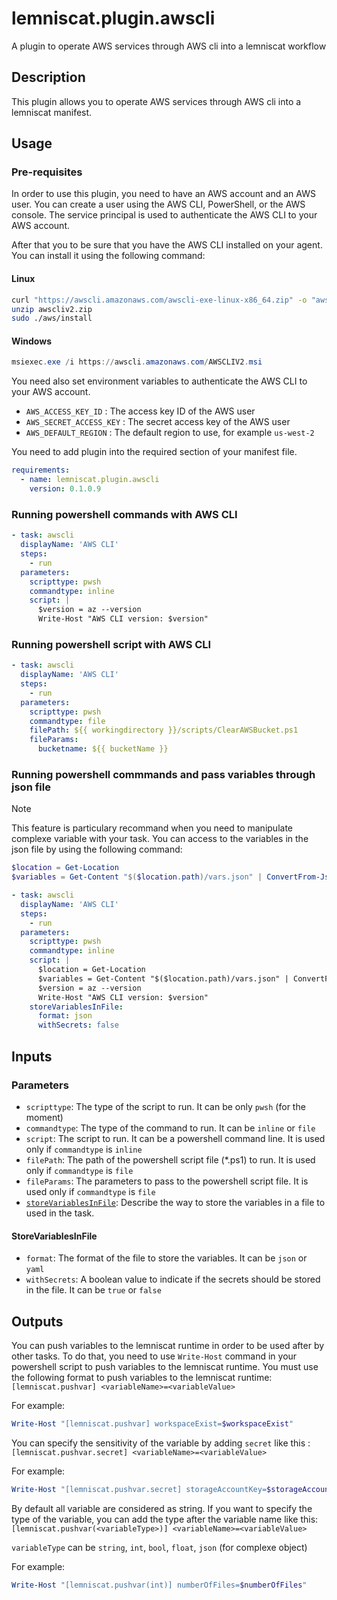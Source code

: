 # lemniscat.plugin.awscli
A plugin to operate AWS services through AWS cli into a lemniscat workflow

## Description
This plugin allows you to operate AWS services through AWS cli into a lemniscat manifest.

## Usage
### Pre-requisites
In order to use this plugin, you need to have an AWS account and an AWS user. You can create a user using the AWS CLI, PowerShell, or the AWS console. The service principal is used to authenticate the AWS CLI to your AWS account.

After that you to be sure that you have the AWS CLI installed on your agent. You can install it using the following command:

#### Linux
```bash
curl "https://awscli.amazonaws.com/awscli-exe-linux-x86_64.zip" -o "awscliv2.zip"
unzip awscliv2.zip
sudo ./aws/install
```

#### Windows
```powershell
msiexec.exe /i https://awscli.amazonaws.com/AWSCLIV2.msi
```

You need also set environment variables to authenticate the AWS CLI to your AWS account.
- `AWS_ACCESS_KEY_ID` : The access key ID of the AWS user
- `AWS_SECRET_ACCESS_KEY` : The secret access key of the AWS user
- `AWS_DEFAULT_REGION` : The default region to use, for example `us-west-2`

You need to add plugin into the required section of your manifest file.
```yaml
requirements:
  - name: lemniscat.plugin.awscli
    version: 0.1.0.9
```

### Running powershell commands with AWS CLI
```yaml
- task: awscli
  displayName: 'AWS CLI'
  steps:
    - run
  parameters:
    scripttype: pwsh
    commandtype: inline
    script: |
      $version = az --version
      Write-Host "AWS CLI version: $version"
```

### Running powershell script with AWS CLI
```yaml
- task: awscli
  displayName: 'AWS CLI'
  steps:
    - run
  parameters:
    scripttype: pwsh
    commandtype: file
    filePath: ${{ workingdirectory }}/scripts/ClearAWSBucket.ps1
    fileParams:
      bucketname: ${{ bucketName }}
```
### Running powershell commmands and pass variables through json file
> [!NOTE] 
> This feature is particulary recommand when you need to manipulate complexe variable with your task.
> You can access to the variables in the json file by using the following command:
> ```powershell
> $location = Get-Location
> $variables = Get-Content "$($location.path)/vars.json" | ConvertFrom-Json -Depth 100
> ```

```yaml
- task: awscli
  displayName: 'AWS CLI'
  steps:
    - run
  parameters:
    scripttype: pwsh
    commandtype: inline
    script: |
      $location = Get-Location
      $variables = Get-Content "$($location.path)/vars.json" | ConvertFrom-Json -Depth 100
      $version = az --version
      Write-Host "AWS CLI version: $version"
    storeVariablesInFile:
      format: json
      withSecrets: false
```

## Inputs

### Parameters
- `scripttype`: The type of the script to run. It can be only `pwsh` (for the moment)
- `commandtype`: The type of the command to run. It can be `inline` or `file`
- `script`: The script to run. It can be a powershell command line. It is used only if `commandtype` is `inline`
- `filePath`: The path of the powershell script file (*.ps1) to run. It is used only if `commandtype` is `file`
- `fileParams`: The parameters to pass to the powershell script file. It is used only if `commandtype` is `file`
- [`storeVariablesInFile`](#StoreVariablesInFile): Describe the way to store the variables in a file to used in the task.

#### StoreVariablesInFile
- `format`: The format of the file to store the variables. It can be `json` or `yaml`
- `withSecrets`: A boolean value to indicate if the secrets should be stored in the file. It can be `true` or `false`

## Outputs

You can push variables to the lemniscat runtime in order to be used after by other tasks.
To do that, you need to use `Write-Host` command in your powershell script to push variables to the lemniscat runtime.
You must use the following format to push variables to the lemniscat runtime:
`[lemniscat.pushvar] <variableName>=<variableValue>`

For example:

```powershell
Write-Host "[lemniscat.pushvar] workspaceExist=$workspaceExist"
```

You can specify the sensitivity of the variable by adding `secret` like this :
`[lemniscat.pushvar.secret] <variableName>=<variableValue>`

For example:

```powershell
Write-Host "[lemniscat.pushvar.secret] storageAccountKey=$storageAccountKey"
```

By default all variable are considered as string. If you want to specify the type of the variable, you can add the type after the variable name like this:
`[lemniscat.pushvar(<variableType>)] <variableName>=<variableValue>`

`variableType` can be `string`, `int`, `bool`, `float`, `json` (for complexe object)

For example:

```powershell
Write-Host "[lemniscat.pushvar(int)] numberOfFiles=$numberOfFiles"
```